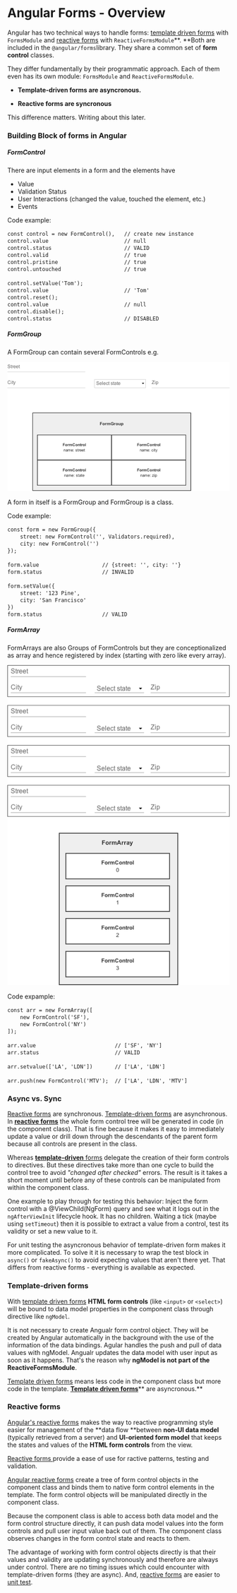 # Angular Forms - Overview

Angular has two technical ways to handle forms: [template driven forms](/angular-forms/angular-template-driven-forms.md) with `FormsModule` and [reactive forms](/angular-forms/angular-reactive-forms.md) with `ReactiveFormsModule`**. **Both are included in the `@angular/forms`library. They share a common set of **form control** classes.

They differ fundamentally by their programmatic approach. Each of them even has its own module: `FormsModule` and `ReactiveFormsModule`.

* **Template-driven forms are asyncronous.**

* **Reactive forms are syncronous**

This difference matters. Writing about this later.

### Building Block of forms in Angular

##### FormControl

There are input elements in a form and the elements have

* Value
* Validation Status
* User Interactions \(changed the value, touched the element, etc.\)
* Events

Code example:

```
const control = new FormControl(),   // create new instance
control.value                        // null
control.status                       // VALID
control.valid                        // true
control.pristine                     // true
control.untouched                    // true

control.setValue('Tom');
control.value                        // 'Tom'
control.reset(); 
control.value                        // null                    
control.disable();
control.status                       // DISABLED
```

##### FormGroup

A FormGroup can contain several FormControls e.g.

![](/assets/formgoup_wit_formcontrols.png)

A form in itself is a FormGroup and FormGroup is a class.

Code example:

```
const form = new FormGroup({
    street: new FormControl('', Validators.required),
    city: new FormControl('')
});

form.value                    // {street: '', city: ''}
form.status                   // INVALID

form.setValue({
    street: '123 Pine',
    city: 'San Francisco'
})
form.status                   // VALID
```



##### FormArray

FormArrays are also Groups of FormControls but they are conceptionalized as array and hence registered by index \(starting with zero like every array\).

![](/assets/formarray_with_formcontrols.png)

Code expample:

```
const arr = new FormArray([
    new FormControl('SF'),
    new FormControl('NY')
]);

arr.value                         // ['SF', 'NY']
arr.status                        // VALID

arr.setvalue(['LA', 'LDN'])       // ['LA', 'LDN']

arr.push(new FormControl('MTV');  // ['LA', 'LDN', 'MTV']
```

### Async vs. Sync

[Reactive forms](/angular-forms/angular-reactive-forms.md) are synchronous. [Template-driven forms](/angular-forms/angular-template-driven-forms.md) are asynchronous.  
In [**reactive forms**](/angular-forms/angular-reactive-forms.md) the whole form control tree will be generated in code \(in the component class\). That is fine because it makes it easy to immediately update a value or drill down through the descendants of the parent form because all controls are present in the class.

Whereas [**template-driven** forms](/angular-forms/angular-template-driven-forms.md) delegate the creation of their form controls to directives. But these directives take more than one cycle to build the control tree to avoid _"changed after checked"_ errors. The result is it takes a short moment until before any of these controls can be manipulated from within the component class.

One example to play through for testing this behavior: Inject the form control with a @ViewChild\(NgForm\) query and see what it logs out in the `ngAfterViewInit` lifecycle hook. It has no children. Waiting a tick \(maybe using `setTimeout`\) then it is possible to extract a value from a control, test its validity or set a new value to it.

For unit testing the asyncronous behavior of template-driven form makes it more complicated. To solve it it is necessary to wrap the test block in `async()` or `fakeAsync()` to avoid expecting values that aren't there yet. That differs from reactive forms - everything is available as expected.

### Template-driven forms

With [template driven forms](#template-driven-forms) **HTML form controls** \(like `<input>` or `<select>`\) will be bound to data model properties in the component class through directive like `ngModel`.

It is not necessary to create Angualr form control object. They will be created by Angular automatically in the background with the use of the information of the data bindings. Agular handles the push and pull of data values with ngModel. Angualr updates the data model with user input as soon as it happens. That's the reason why **ngModel is not part of the ReactiveFormsModule**.

[Template driven forms](/angular-forms/angular-template-driven-forms.md) means less code in the component class but more code in the template. [**Template driven forms**](/angular-forms/angular-template-driven-forms.md)** are asyncronous.**

### Reactive forms

[Angular's reactive forms](/angular-forms/angular-reactive-forms.md) makes the way to reactive programming style easier for management of the **data flow **between **non-UI data model** \(typically retrieved from a server\) and **UI-oriented form model** that keeps the states and values of the **HTML form controls** from the view.

[Reactive forms ](/angular-forms/angular-reactive-forms.md)provide a ease of use for ractive patterns, testing and validation.

[Angular reactive forms](/angular-forms/angular-reactive-forms.md) create a tree of form control objects in the component class and binds them to native form control elements in the template. The form control objects will be manipulated directly in the component class.

Because the component class is able to access both data model and the form control structure directly, it can push data model values into the form controls and pull user input value back out of them. The component class observes changes in the form control state and reacts to them.

The advantage of working with form control objects directly is that their values and validity are updating synchronously and therefore are always under control. There are no timing issues which could encounter with template-driven forms \(they are async\). And, [reactive forms](/angular-forms/angular-reactive-forms.md) are easier to [unit test](/angular-testing/tdd-test-setup.md).

